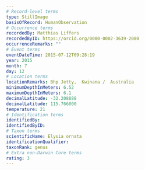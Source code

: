 ```yaml
---
# Record-level terms
type: StillImage
basisOfRecord: HumanObservation
# Occurrence terms
recordedBy: Matthias Liffers
recordedByID: https://orcid.org/0000-0002-3639-2080
occurrenceRemarks: ""
# Event terms
eventDateTime: 2015-07-12T09:28:19
year: 2015
month: 7
day: 12
# Location terms
locationRemarks: Bhp Jetty,  Kwinana /  Australia
minimumDepthInMeters: 6.52
maximumDepthInMeters: 6.1
decimalLatitude: -32.208888
decimalLatitude: 115.766000
temperature: 21
# Identification terms
identifiedBy: 
identifiedByID: 
# Taxon terms
scientificName: Elysia ornata
identificationQualifier: 
taxonRank: genus
# Extra non-Darwin Core terms
rating: 3
---
```

